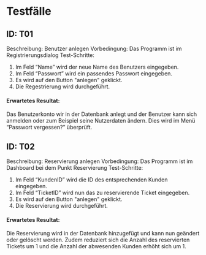 Testfälle
=====

## ID: 	T01
Beschreibung: 	Benutzer anlegen
Vorbedingung: 	Das Programm ist im Registrierungsdialog
Test-Schritte: 	
1. Im Feld “Name” wird der neue Name des Benutzers eingegeben.
2. Im Feld “Passwort” wird ein passendes Passwort eingegeben.
3. Es wird auf den Button "anlegen" geklickt.
4. Die Regestrierung wird durchgeführt.
   
#### Erwartetes Resultat: 	
Das Benutzerkonto wir in der Datenbank anlegt und der Benutzer kann sich anmelden oder zum Beispiel seine Nutzerdaten ändern.
Dies wird im Menü “Passwort vergessen?” überprüft.


## ID: 	T02
Beschreibung: 	Reservierung anlegen
Vorbedingung: 	Das Programm ist im Dashboard bei dem Punkt Reservierung
Test-Schritte: 	
1. Im Feld “KundenID” wird die ID des entsprechenden Kunden eingegeben.
2. Im Feld “TicketID” wird nun das zu reservierende Ticket eingegeben.
3. Es wird auf den Button "anlegen" geklickt.
4. Die Reservierung wird durchgeführt.
     
#### Erwartetes Resultat: 	
Die Reservierung wird in der Datenbank hinzugefügt und kann nun geändert oder gelöscht werden.
Zudem reduziert sich die Anzahl des reservierten Tickets um 1 und die Anzahl der abwesenden Kunden erhöht sich um 1.


